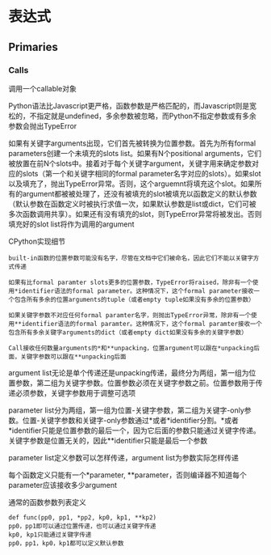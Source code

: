 # 表达式

## Primaries

### Calls

调用一个callable对象

Python语法比Javascript更严格，函数参数是严格匹配的，而Javascript则是宽松的，不指定就是undefined，多余参数被忽略，而Python不指定参数或有多余参数会抛出TypeError

如果有关键字arguments出现，它们首先被转换为位置参数。首先为所有formal parameters创建一个未填充的slots list。如果有N个positional arguments，它们被放置在前N个slots中。接着对于每个关键字argument，关键字用来确定参数对应的slots（第一个和关键字相同的formal parameter名字对应的slots）。如果slot以及填充了，抛出TypeError异常。否则，这个arguemnt将填充这个slot。如果所有的argument都被被处理了，还没有被填充的slot被填充以函数定义的默认参数（默认参数在函数定义时被执行求值一次，如果默认参数是list或dict，它们可被多次函数调用共享）。如果还有没有填充的slot，则TypeError异常将被发出。否则填充好的slot list将作为调用的argument

CPython实现细节

    built-in函数的位置参数可能没有名字，尽管在文档中它们被命名，因此它们不能以关键字方式传递

    如果有比formal paramter slots更多的位置参数，TypeError将raised，除非有一个使用*identifier语法的formal parameter。这种情况下，这个formal parameter接收一个包含所有多余的位置arguments的tuple（或者empty tuple如果没有多余的位置参数）

    如果关键字参数不对应任何formal paramter名字，则抛出TypeError异常，除非有一个使用**identifier语法的formal paramter。这种情况下，这个formal paramter接收一个包含所有多余关键字arguments的dict（或者empty dict如果没有多余的关键字参数）

    Call接收任何数量arguments的*和**unpacking，位置argument可以跟在*unpacking后面，关键字参数可以跟在**unpacking后面

argument list无论是单个传递还是unpacking传递，最终分为两组，第一组为位置参数，第二组为关键字参数。位置参数必须在关键字参数之前。位置参数用于传递必须参数，关键字参数用于调整可选项

parameter list分为两组，第一组为位置-关键字参数，第二组为关键字-only参数。位置-关键字参数和关键字-only参数通过\*或者\*identifier分割。\*或者\*identifier只能是位置参数的最后一个，因为它后面的参数只能通过关键字传递。关键字参数是位置无关的，因此\*\*identifier只能是最后一个参数

parameter list定义参数可以怎样传递，argument list为参数实际怎样传递

每个函数定义只能有一个*parameter, **parameter，否则编译器不知道每个parameter应该接收多少argument

通常的函数参数列表定义

    def func(pp0, pp1, *pp2, kp0, kp1, **kp2)
    pp0，pp1即可以通过位置传递，也可以通过关键字传递
    kp0, kp1只能通过关键字传递
    pp0，pp1，kp0，kp1都可以定义默认参数
